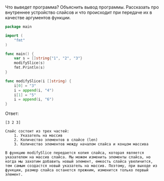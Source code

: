 Что выведет программа? Объяснить вывод программы. Рассказать про внутреннее устройство слайсов и что происходит при передаче их в качестве аргументов функции.

```go
package main

import (
    "fmt"
)

func main() {
    var s = []string{"1", "2", "3"}
    modifySlice(s)
    fmt.Println(s)
}

func modifySlice(i []string) {
    i[0] = "3"
    i = append(i, "4")
    i[1] = "5"
    i = append(i, "6")
}
```

Ответ:
```
[3 2 3]

Слайс состоит из трех частей:
    1. Указатель на массив
    2. Количество элементов в слайсе (len)
    3. Количество элементов между началом слайса и концом массива

В функцию modifySlice передается копия слайса, которая является указателем на массив слайса. Мы можем изменить элементы слайса, но когда мы захотим добавить новый элемент, емкость слайса увеличится, тем самым создастся новый указатель на массив. Поэтому, при выходе из функции, размер слайса останется прежним, изменится только первый элемент.
```
